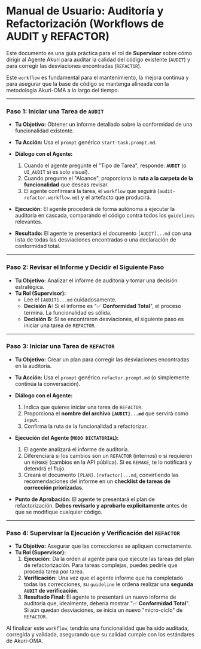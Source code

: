 # Manual de Usuario: Auditoría y Refactorización (Workflows de AUDIT y REFACTOR)

Este documento es una guía práctica para el rol de **Supervisor** sobre cómo dirigir al Agente Akuri para auditar la calidad del código existente (`AUDIT`) y para corregir las desviaciones encontradas (`REFACTOR`).

Este `workflow` es fundamental para el mantenimiento, la mejora continua y para asegurar que la base de código se mantenga alineada con la metodología Akuri-OMA a lo largo del tiempo.

---

### **Paso 1: Iniciar una Tarea de `AUDIT`**

-   **Tu Objetivo:** Obtener un informe detallado sobre la conformidad de una funcionalidad existente.
-   **Tu Acción:** Usa el `prompt` genérico `start-task.prompt.md`.
-   **Diálogo con el Agente:**
    1.  Cuando el agente pregunte el "Tipo de Tarea", responde: **`AUDIT`** (o `UI_AUDIT` si es solo visual).
    2.  Cuando pregunte el "Alcance", proporciona la **ruta a la carpeta de la funcionalidad** que deseas revisar.
    3.  El agente confirmará la tarea, el `workflow` que seguirá (`audit-refactor.workflow.md`) y el artefacto que producirá.

-   **Ejecución:** El agente procederá de forma autónoma a ejecutar la auditoría en cascada, comparando el código contra todos los `guidelines` relevantes.
-   **Resultado:** El agente te presentará el documento `[AUDIT]...md` con una lista de todas las desviaciones encontradas o una declaración de conformidad total.

---

### **Paso 2: Revisar el Informe y Decidir el Siguiente Paso**

-   **Tu Objetivo:** Analizar el informe de auditoría y tomar una decisión estratégica.
-   **Tu Rol (Supervisor):**
    -   Lee el `[AUDIT]...md` cuidadosamente.
    -   **Decisión A:** Si el informe es "✅ **Conformidad Total**", el proceso termina. La funcionalidad es sólida.
    -   **Decisión B:** Si se encontraron desviaciones, el siguiente paso es iniciar una tarea de `REFACTOR`.

---

### **Paso 3: Iniciar una Tarea de `REFACTOR`**

-   **Tu Objetivo:** Crear un plan para corregir las desviaciones encontradas en la auditoría.
-   **Tu Acción:** Usa el `prompt` genérico `refactor.prompt.md` (o simplemente continúa la conversación).
-   **Diálogo con el Agente:**
    1.  Indica que quieres iniciar una tarea de `REFACTOR`.
    2.  Proporciona el **nombre del archivo `[AUDIT]...md`** que servirá como `input`.
    3.  Confirma la ruta de la funcionalidad a refactorizar.

-   **Ejecución del Agente (`MODO DICTATORIAL`):**
    1.  El agente analizará el informe de auditoría.
    2.  Diferenciará si los cambios son un `REFACTOR` (internos) o si requieren un `REMAKE` (cambios en la API pública). Si es `REMAKE`, te lo notificará y detendrá el flujo.
    3.  Creará el documento `[PLAN].[refactor]...md`, convirtiendo las recomendaciones del informe en un **checklist de tareas de corrección priorizadas**.

-   **Punto de Aprobación:** El agente te presentará el plan de refactorización. **Debes revisarlo y aprobarlo explícitamente** antes de que se modifique cualquier código.

---

### **Paso 4: Supervisar la Ejecución y Verificación del `REFACTOR`**

-   **Tu Objetivo:** Asegurar que las correcciones se apliquen correctamente.
-   **Tu Rol (Supervisor):**
    1.  **Ejecución:** Da la orden al agente para que ejecute las tareas del plan de refactorización. Para tareas complejas, puedes pedirle que proceda tarea por tarea.
    2.  **Verificación:** Una vez que el agente informe que ha completado todas las correcciones, su `guideline` le ordena realizar una **segunda `AUDIT` de verificación**.
    3.  **Resultado Final:** El agente te presentará un nuevo informe de auditoría que, idealmente, debería mostrar "✅ **Conformidad Total**". Si aún quedan desviaciones, se inicia un nuevo "micro-ciclo" de `REFACTOR`.

Al finalizar este `workflow`, tendrás una funcionalidad que ha sido auditada, corregida y validada, asegurando que su calidad cumple con los estándares de Akuri-OMA.